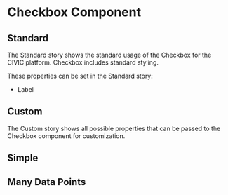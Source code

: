 # Checkbox Component

## Standard

The Standard story shows the standard usage of the Checkbox for the CIVIC platform. Checkbox includes standard styling.

These properties can be set in the Standard story:

- Label

## Custom

The Custom story shows all possible properties that can be passed to the Checkbox component for customization.

## Simple

## Many Data Points

